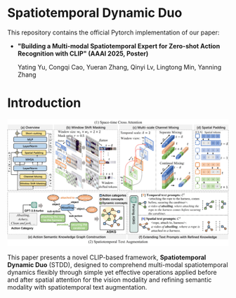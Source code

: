 # Spatiotemporal Dynamic Duo
This repository contains the official Pytorch implementation of our paper:

- **"Building a Multi-modal Spatiotemporal Expert for Zero-shot Action Recognition with CLIP" (AAAI 2025, Poster)** 

  [Paper]: https://arxiv.org/pdf/2412.09895	"arXiv"

  Yating Yu, Congqi Cao, Yueran Zhang, Qinyi Lv, Lingtong Min, Yanning Zhang

# Introduction

![STDD](figures\STDD.jpg)

This paper presents a novel CLIP-based framework, **Spatiotemporal Dynamic Duo** (STDD), designed to comprehend multi-modal spatiotemporal dynamics flexibly through simple yet effective operations applied before and after spatial attention for the vision modality and refining semantic modality with spatiotemporal text augmentation.